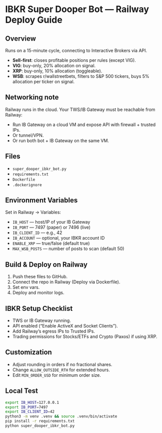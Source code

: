 # IBKR Super Dooper Bot — Railway Deploy Guide

## Overview
Runs on a 15-minute cycle, connecting to Interactive Brokers via API.
- **Sell-first**: closes profitable positions per rules (except VIG).
- **VIG**: buy-only, 20% allocation on signal.
- **XRP**: buy-only, 10% allocation (toggleable).
- **WSB**: scrapes r/wallstreetbets, filters to S&P 500 tickers, buys 5% allocation per ticker on signal.

## Networking note
Railway runs in the cloud. Your TWS/IB Gateway must be reachable from Railway:
- Run IB Gateway on a cloud VM and expose API with firewall + trusted IPs.
- Or tunnel/VPN.
- Or run both bot + IB Gateway on the same VM.

## Files
- `super_dooper_ibkr_bot.py`
- `requirements.txt`
- `Dockerfile`
- `.dockerignore`

## Environment Variables
Set in Railway → Variables:
- `IB_HOST` — host/IP of your IB Gateway
- `IB_PORT` — 7497 (paper) or 7496 (live)
- `IB_CLIENT_ID` — e.g., 42
- `IB_ACCOUNT` — optional, your IBKR account ID
- `ENABLE_XRP` — true/false (default true)
- `MAX_WSB_POSTS` — number of posts to scan (default 50)

## Build & Deploy on Railway
1. Push these files to GitHub.
2. Connect the repo in Railway (Deploy via Dockerfile).
3. Set env vars.
4. Deploy and monitor logs.

## IBKR Setup Checklist
- TWS or IB Gateway running.
- API enabled (“Enable ActiveX and Socket Clients”).
- Add Railway’s egress IPs to Trusted IPs.
- Trading permissions for Stocks/ETFs and Crypto (Paxos) if using XRP.

## Customization
- Adjust rounding in orders if no fractional shares.
- Change `ALLOW_OUTSIDE_RTH` for extended hours.
- Edit `MIN_ORDER_USD` for minimum order size.

## Local Test
```bash
export IB_HOST=127.0.0.1
export IB_PORT=7497
export IB_CLIENT_ID=42
python3 -m venv .venv && source .venv/bin/activate
pip install -r requirements.txt
python super_dooper_ibkr_bot.py

